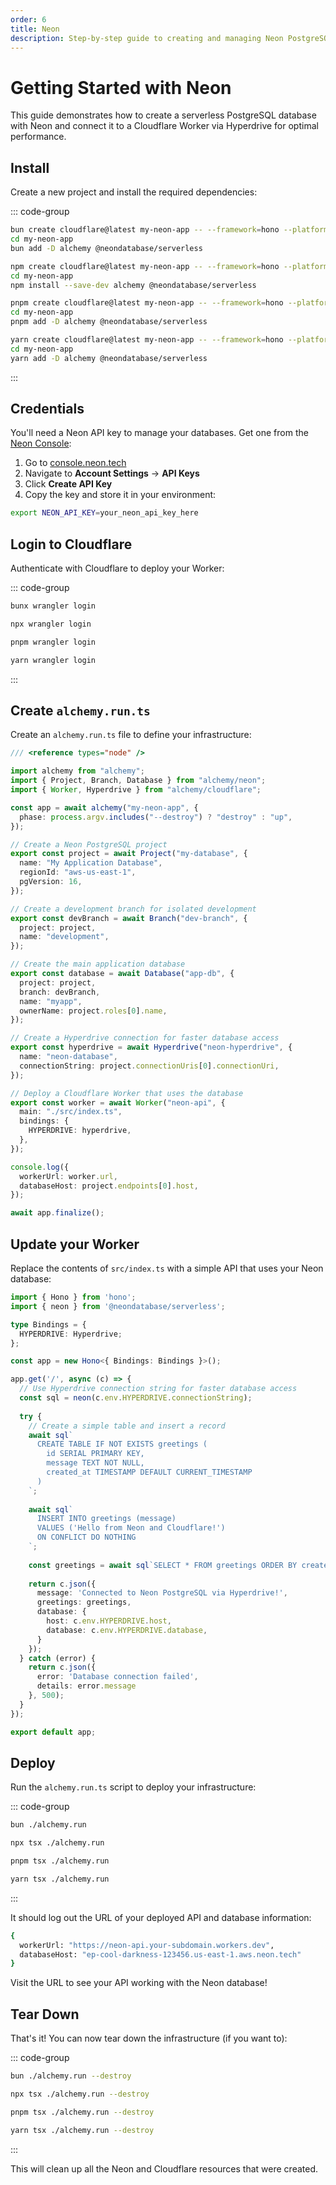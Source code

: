 ```yaml
---
order: 6
title: Neon
description: Step-by-step guide to creating and managing Neon PostgreSQL databases with Cloudflare Workers using Alchemy's Infrastructure-as-Code approach.
---
```


# Getting Started with Neon

This guide demonstrates how to create a serverless PostgreSQL database with Neon and connect it to a Cloudflare Worker via Hyperdrive for optimal performance.

## Install

Create a new project and install the required dependencies:

::: code-group

```sh [bun]
bun create cloudflare@latest my-neon-app -- --framework=hono --platform=workers --no-deploy
cd my-neon-app
bun add -D alchemy @neondatabase/serverless
```

```sh [npm]
npm create cloudflare@latest my-neon-app -- --framework=hono --platform=workers --no-deploy
cd my-neon-app
npm install --save-dev alchemy @neondatabase/serverless
```

```sh [pnpm]
pnpm create cloudflare@latest my-neon-app -- --framework=hono --platform=workers --no-deploy
cd my-neon-app
pnpm add -D alchemy @neondatabase/serverless
```

```sh [yarn]
yarn create cloudflare@latest my-neon-app -- --framework=hono --platform=workers --no-deploy
cd my-neon-app
yarn add -D alchemy @neondatabase/serverless
```

:::

## Credentials

You'll need a Neon API key to manage your databases. Get one from the [Neon Console](https://console.neon.tech):

1. Go to [console.neon.tech](https://console.neon.tech)
2. Navigate to **Account Settings** → **API Keys**
3. Click **Create API Key**
4. Copy the key and store it in your environment:

```bash
export NEON_API_KEY=your_neon_api_key_here
```

## Login to Cloudflare

Authenticate with Cloudflare to deploy your Worker:

::: code-group

```sh [bun]
bunx wrangler login
```

```sh [npm]
npx wrangler login
```

```sh [pnpm]
pnpm wrangler login
```

```sh [yarn]
yarn wrangler login
```

:::

## Create `alchemy.run.ts`

Create an `alchemy.run.ts` file to define your infrastructure:

```ts
/// <reference types="node" />

import alchemy from "alchemy";
import { Project, Branch, Database } from "alchemy/neon";
import { Worker, Hyperdrive } from "alchemy/cloudflare";

const app = await alchemy("my-neon-app", {
  phase: process.argv.includes("--destroy") ? "destroy" : "up",
});

// Create a Neon PostgreSQL project
export const project = await Project("my-database", {
  name: "My Application Database",
  regionId: "aws-us-east-1",
  pgVersion: 16,
});

// Create a development branch for isolated development
export const devBranch = await Branch("dev-branch", {
  project: project,
  name: "development",
});

// Create the main application database
export const database = await Database("app-db", {
  project: project,
  branch: devBranch,
  name: "myapp",
  ownerName: project.roles[0].name,
});

// Create a Hyperdrive connection for faster database access
export const hyperdrive = await Hyperdrive("neon-hyperdrive", {
  name: "neon-database",
  connectionString: project.connectionUris[0].connectionUri,
});

// Deploy a Cloudflare Worker that uses the database
export const worker = await Worker("neon-api", {
  main: "./src/index.ts",
  bindings: {
    HYPERDRIVE: hyperdrive,
  },
});

console.log({
  workerUrl: worker.url,
  databaseHost: project.endpoints[0].host,
});

await app.finalize();
```

## Update your Worker

Replace the contents of `src/index.ts` with a simple API that uses your Neon database:

```ts
import { Hono } from 'hono';
import { neon } from '@neondatabase/serverless';

type Bindings = {
  HYPERDRIVE: Hyperdrive;
};

const app = new Hono<{ Bindings: Bindings }>();

app.get('/', async (c) => {
  // Use Hyperdrive connection string for faster database access
  const sql = neon(c.env.HYPERDRIVE.connectionString);
  
  try {
    // Create a simple table and insert a record
    await sql`
      CREATE TABLE IF NOT EXISTS greetings (
        id SERIAL PRIMARY KEY,
        message TEXT NOT NULL,
        created_at TIMESTAMP DEFAULT CURRENT_TIMESTAMP
      )
    `;
    
    await sql`
      INSERT INTO greetings (message) 
      VALUES ('Hello from Neon and Cloudflare!')
      ON CONFLICT DO NOTHING
    `;
    
    const greetings = await sql`SELECT * FROM greetings ORDER BY created_at DESC LIMIT 5`;
    
    return c.json({
      message: 'Connected to Neon PostgreSQL via Hyperdrive!',
      greetings: greetings,
      database: {
        host: c.env.HYPERDRIVE.host,
        database: c.env.HYPERDRIVE.database,
      }
    });
  } catch (error) {
    return c.json({ 
      error: 'Database connection failed', 
      details: error.message 
    }, 500);
  }
});

export default app;
```

## Deploy

Run the `alchemy.run.ts` script to deploy your infrastructure:

::: code-group

```sh [bun]
bun ./alchemy.run
```

```sh [npm]
npx tsx ./alchemy.run
```

```sh [pnpm]
pnpm tsx ./alchemy.run
```

```sh [yarn]
yarn tsx ./alchemy.run
```

:::

It should log out the URL of your deployed API and database information:

```sh
{
  workerUrl: "https://neon-api.your-subdomain.workers.dev",
  databaseHost: "ep-cool-darkness-123456.us-east-1.aws.neon.tech"
}
```

Visit the URL to see your API working with the Neon database!

## Tear Down

That's it! You can now tear down the infrastructure (if you want to):

::: code-group

```sh [bun]
bun ./alchemy.run --destroy
```

```sh [npm]
npx tsx ./alchemy.run --destroy
```

```sh [pnpm]
pnpm tsx ./alchemy.run --destroy
```

```sh [yarn]
yarn tsx ./alchemy.run --destroy
```

:::

This will clean up all the Neon and Cloudflare resources that were created.